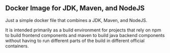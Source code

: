 ## Docker Image for JDK, Maven, and NodeJS

Just a simple docker file that combines a JDK, Maven, and NodeJS.

It is intended primarily as a build environment for projects that
rely on npm to build frontend components and maven to build java
backend components without having to run different parts of the
build in different official containers.
